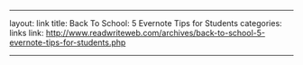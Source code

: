 ---

layout: link
title: Back To School: 5 Evernote Tips for Students
categories: links
link: http://www.readwriteweb.com/archives/back-to-school-5-evernote-tips-for-students.php

---